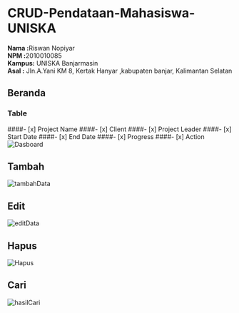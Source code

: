 # CRUD-Pendataan-Mahasiswa-UNISKA<br>
<b>Nama  :</b>Riswan Nopiyar<br>
<b>NPM   :</b>2010010085<br>
<b>Kampus:</b> UNISKA Banjarmasin<br>
<b>Asal  :</b> Jln.A.Yani KM 8, Kertak Hanyar ,kabupaten banjar, Kalimantan Selatan<br>


## Beranda
### Table
####- [x] Project Name
####- [x] Client
####- [x] Project Leader
####- [x] Start Date
####- [x] End Date
####- [x] Progress
####- [x] Action
![Dasboard](https://user-images.githubusercontent.com/103617674/215237643-4bd74e0f-0c4b-4362-b011-42de821df705.png)



## Tambah

![tambahData](https://user-images.githubusercontent.com/103617674/215237768-e3283ff1-c116-44a1-a4e7-ee2f228664af.png)





## Edit

![editData](https://user-images.githubusercontent.com/103617674/215237925-77f28bdc-db9e-499d-8778-a0a01bc44b93.png)





## Hapus

![Hapus](https://user-images.githubusercontent.com/103617674/215237951-20939b90-3f8d-4b11-9fdf-c5680eaf391b.png)





## Cari

![hasilCari](https://user-images.githubusercontent.com/103617674/215237958-b2f35c9d-fc5a-4168-a0c9-2212b15ac67c.png)


